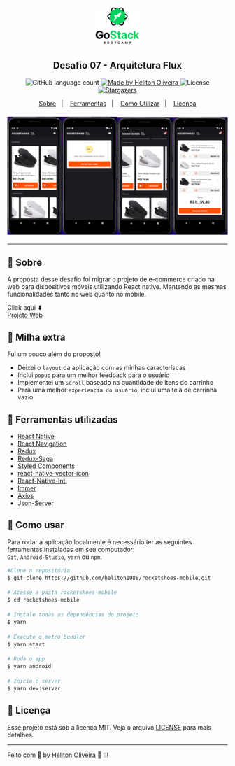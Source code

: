 <h1 align="center">
  <img src="./.github/gostack.png" width="100" />
</h1>

<h2 align="center">Desafio 07 - Arquitetura Flux</h2>

<p align="center">
  <img alt="GitHub language count" src="https://img.shields.io/github/languages/count/heliton1988/rocketshoes-mobile?color=%23FF500F">

  <a href="https://www.linkedin.com/in/helitonoliveira/">
    <img alt="Made by Héliton Oliveira" src="https://img.shields.io/badge/made%20by-Héliton Oliveira-%23FF500F">
  </a>

  <img alt="License" src="https://img.shields.io/badge/license-MIT-%23FF500F">

  <a href="https://github.com/heliton1988/rocketshoes-mobile/stargazers">
    <img alt="Stargazers" src="https://img.shields.io/github/stars/heliton1988/rocketshoes-mobile?style=social">
  </a>
</p>

<p align="center">
  <a href="#pencil-sobre">Sobre</a>&nbsp;&nbsp;&nbsp;|&nbsp;&nbsp;&nbsp;
  <a href="#wrench-ferramentas-utilizadas">Ferramentas</a>&nbsp;&nbsp;&nbsp;|&nbsp;&nbsp;&nbsp;
  <a href="#tada-como-usar">Como Utilizar</a>&nbsp;&nbsp;&nbsp;|&nbsp;&nbsp;&nbsp;
  <a href="#page_facing_up-licença">Licença</a>
</p>

<h3>
  <img src="./.github/logo.png">
</h3>

---

## :pencil: Sobre

A propósta desse desafio foi migrar o projeto de e-commerce criado na web para dispositivos móveis utilizando React native. Mantendo as mesmas funcionalidades tanto no web quanto no mobile.<br />

Click aqui ⬇<br />
[Projeto Web](https://github.com/heliton1988/rocketshoes)

## :iphone: Milha extra

Fui um pouco além do proposto!<br />
- Deixei o `layout` da aplicação com as minhas caracteríscas
- Inclui `popup` para um melhor feedback para o usuário
- Implementei um `Scroll` baseado na quantidade de itens do carrinho
- Para uma melhor `experiencia do usuário`, inclui uma tela de carrinha vazio


## :wrench: Ferramentas utilizadas

- [React Native](https://reactnative.dev/)
- [React Navigation](https://reactnavigation.org/)
- [Redux](https://redux.js.org/)
- [Redux-Saga](https://redux-saga.js.org/)
- [Styled Components](https://styled-components.com/)
- [react-native-vector-icon](https://github.com/oblador/react-native-vector-icons#android)
- [React-Native-Intl](https://www.npmjs.com/package/react-native-intl)
- [Immer](https://immerjs.github.io/immer/docs/introduction)
- [Axios](https://github.com/axios/axios)
- [Json-Server](https://www.npmjs.com/package/json-server)

## :tada: Como usar

Para rodar a aplicação localmente é necessário ter as seguintes ferramentas instaladas em seu computador:<br />
`Git`, `Android-Studio`, `yarn` ou `npm`.

```bash
#Clone o repositório
$ git clone https://github.com/heliton1988/rocketshoes-mobile.git

# Acesse a pasta rocketshoes-mobile
$ cd rocketshoes-mobile

# Instale todas as dependências do projeto
$ yarn

# Execute o metro bundler
$ yarn start

# Roda o app
$ yarn android

# Inicie o server
$ yarn dev:server
```

## :page_facing_up: Licença

Esse projeto está sob a licença MIT. Veja o arquivo [LICENSE](https://github.com/rocketseat-education/bootcamp-gostack-desafio-07/blob/master/LICENSE.md) para mais detalhes.

---

Feito com 💙 by [Héliton Oliveira](https://www.linkedin.com/in/helitonoliveira/) 👋 !!!

